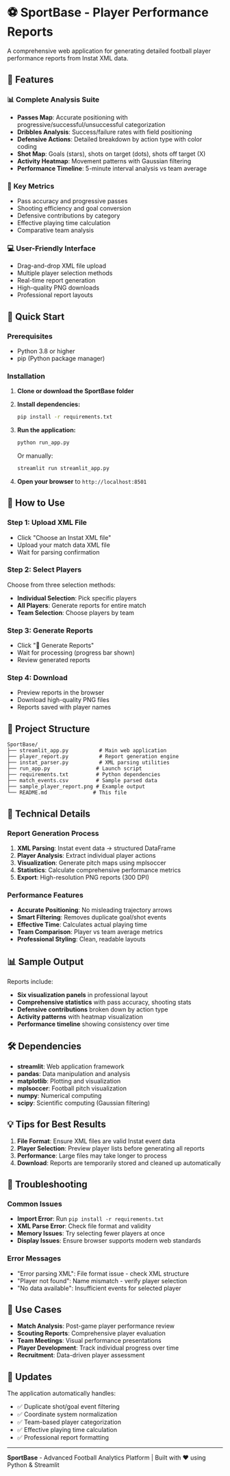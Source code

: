 # ⚽ SportBase - Player Performance Reports

A comprehensive web application for generating detailed football player performance reports from Instat XML data.

## 🌟 Features

### 📊 **Complete Analysis Suite**
- **Passes Map**: Accurate positioning with progressive/successful/unsuccessful categorization
- **Dribbles Analysis**: Success/failure rates with field positioning
- **Defensive Actions**: Detailed breakdown by action type with color coding
- **Shot Map**: Goals (stars), shots on target (dots), shots off target (X)
- **Activity Heatmap**: Movement patterns with Gaussian filtering
- **Performance Timeline**: 5-minute interval analysis vs team average

### 🎯 **Key Metrics**
- Pass accuracy and progressive passes
- Shooting efficiency and goal conversion
- Defensive contributions by category
- Effective playing time calculation
- Comparative team analysis

### 💻 **User-Friendly Interface**
- Drag-and-drop XML file upload
- Multiple player selection methods
- Real-time report generation
- High-quality PNG downloads
- Professional report layouts

## 🚀 Quick Start

### Prerequisites
- Python 3.8 or higher
- pip (Python package manager)

### Installation

1. **Clone or download the SportBase folder**
2. **Install dependencies:**
   ```bash
   pip install -r requirements.txt
   ```

3. **Run the application:**
   ```bash
   python run_app.py
   ```
   
   Or manually:
   ```bash
   streamlit run streamlit_app.py
   ```

4. **Open your browser** to `http://localhost:8501`

## 📖 How to Use

### Step 1: Upload XML File
- Click "Choose an Instat XML file" 
- Upload your match data XML file
- Wait for parsing confirmation

### Step 2: Select Players
Choose from three selection methods:
- **Individual Selection**: Pick specific players
- **All Players**: Generate reports for entire match
- **Team Selection**: Choose players by team

### Step 3: Generate Reports
- Click "🚀 Generate Reports"
- Wait for processing (progress bar shown)
- Review generated reports

### Step 4: Download
- Preview reports in the browser
- Download high-quality PNG files
- Reports saved with player names

## 📁 Project Structure

```
SportBase/
├── streamlit_app.py          # Main web application
├── player_report.py          # Report generation engine  
├── instat_parser.py          # XML parsing utilities
├── run_app.py               # Launch script
├── requirements.txt         # Python dependencies
├── match_events.csv         # Sample parsed data
├── sample_player_report.png # Example output
└── README.md               # This file
```

## 🔧 Technical Details

### Report Generation Process
1. **XML Parsing**: Instat event data → structured DataFrame
2. **Player Analysis**: Extract individual player actions
3. **Visualization**: Generate pitch maps using mplsoccer
4. **Statistics**: Calculate comprehensive performance metrics
5. **Export**: High-resolution PNG reports (300 DPI)

### Performance Features
- **Accurate Positioning**: No misleading trajectory arrows
- **Smart Filtering**: Removes duplicate goal/shot events
- **Effective Time**: Calculates actual playing time
- **Team Comparison**: Player vs team average metrics
- **Professional Styling**: Clean, readable layouts

## 📊 Sample Output

Reports include:
- **Six visualization panels** in professional layout
- **Comprehensive statistics** with pass accuracy, shooting stats
- **Defensive contributions** broken down by action type  
- **Activity patterns** with heatmap visualization
- **Performance timeline** showing consistency over time

## 🛠️ Dependencies

- **streamlit**: Web application framework
- **pandas**: Data manipulation and analysis
- **matplotlib**: Plotting and visualization
- **mplsoccer**: Football pitch visualization
- **numpy**: Numerical computing
- **scipy**: Scientific computing (Gaussian filtering)

## 💡 Tips for Best Results

1. **File Format**: Ensure XML files are valid Instat event data
2. **Player Selection**: Preview player lists before generating all reports
3. **Performance**: Large files may take longer to process
4. **Download**: Reports are temporarily stored and cleaned up automatically

## 🚨 Troubleshooting

### Common Issues
- **Import Error**: Run `pip install -r requirements.txt`
- **XML Parse Error**: Check file format and validity
- **Memory Issues**: Try selecting fewer players at once
- **Display Issues**: Ensure browser supports modern web standards

### Error Messages
- "Error parsing XML": File format issue - check XML structure
- "Player not found": Name mismatch - verify player selection
- "No data available": Insufficient events for selected player

## 🎯 Use Cases

- **Match Analysis**: Post-game player performance review
- **Scouting Reports**: Comprehensive player evaluation
- **Team Meetings**: Visual performance presentations  
- **Player Development**: Track individual progress over time
- **Recruitment**: Data-driven player assessment

## 🔄 Updates

The application automatically handles:
- ✅ Duplicate shot/goal event filtering
- ✅ Coordinate system normalization  
- ✅ Team-based player categorization
- ✅ Effective playing time calculation
- ✅ Professional report formatting

---

**SportBase** - Advanced Football Analytics Platform | Built with ❤️ using Python & Streamlit
